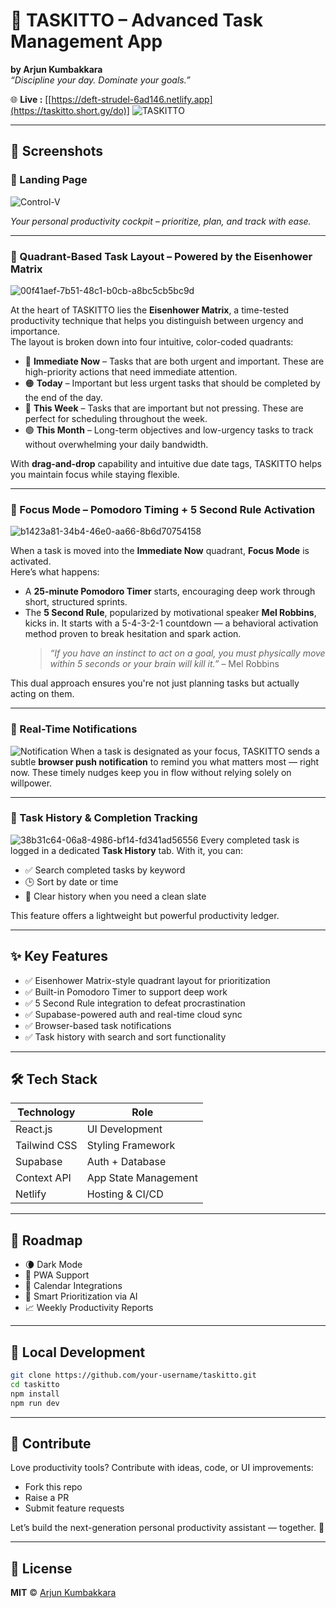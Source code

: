 
# 🧩 TASKITTO – Advanced Task Management App  
**by Arjun Kumbakkara**  
_“Discipline your day. Dominate your goals.”_

🌐 **Live :** [[https://deft-strudel-6ad146.netlify.app](https://taskitto.short.gy/do)]
![TASKITTO](https://github.com/user-attachments/assets/83a5e8c9-f165-426f-b011-5ff37c11bbde)

---

## 📸 Screenshots

### 🏁 Landing Page  
![Control-V](https://github.com/user-attachments/assets/72309cfd-2570-4681-80ac-e980aaae1e9f)



_Your personal productivity cockpit – prioritize, plan, and track with ease._

---

### 🔲 Quadrant-Based Task Layout – Powered by the Eisenhower Matrix  
 ![00f41aef-7b51-48c1-b0cb-a8bc5cb5bc9d](https://github.com/user-attachments/assets/b7faab38-069d-41e3-a40b-16dcd75c95de)

At the heart of TASKITTO lies the **Eisenhower Matrix**, a time-tested productivity technique that helps you distinguish between urgency and importance.  
The layout is broken down into four intuitive, color-coded quadrants:

- 🔴 **Immediate Now** – Tasks that are both urgent and important. These are high-priority actions that need immediate attention.
- 🟠 **Today** – Important but less urgent tasks that should be completed by the end of the day.
- 🔵 **This Week** – Tasks that are important but not pressing. These are perfect for scheduling throughout the week.
- 🟢 **This Month** – Long-term objectives and low-urgency tasks to track without overwhelming your daily bandwidth.

With **drag-and-drop** capability and intuitive due date tags, TASKITTO helps you maintain focus while staying flexible.

---

### 🎯 Focus Mode – Pomodoro Timing + 5 Second Rule Activation  
![b1423a81-34b4-46e0-aa66-8b6d70754158](https://github.com/user-attachments/assets/ec046fd0-c615-4cf8-8633-305812b8dd88)

When a task is moved into the **Immediate Now** quadrant, **Focus Mode** is activated.  
Here’s what happens:

- A **25-minute Pomodoro Timer** starts, encouraging deep work through short, structured sprints.
- The **5 Second Rule**, popularized by motivational speaker **Mel Robbins**, kicks in. It starts with a 5-4-3-2-1 countdown — a behavioral activation method proven to break hesitation and spark action.  
    > _“If you have an instinct to act on a goal, you must physically move within 5 seconds or your brain will kill it.”_ – Mel Robbins

This dual approach ensures you're not just planning tasks but actually acting on them.


---

### 🔔 Real-Time Notifications  
![Notification](https://github.com/user-attachments/assets/7ac5dd22-f4fe-4910-9a8c-8d18bfc45d4a)
When a task is designated as your focus, TASKITTO sends a subtle **browser push notification** to remind you what matters most — right now. These timely nudges keep you in flow without relying solely on willpower.

---


### 📜 Task History & Completion Tracking  
![38b31c64-06a8-4986-bf14-fd341ad56556](https://github.com/user-attachments/assets/1c30e0b5-cebc-4b40-a366-8736db2a1b30)
Every completed task is logged in a dedicated **Task History** tab. With it, you can:

- ✅ Search completed tasks by keyword
- 🕒 Sort by date or time
- 🧹 Clear history when you need a clean slate

This feature offers a lightweight but powerful productivity ledger.

---

## ✨ Key Features

- ✅ Eisenhower Matrix-style quadrant layout for prioritization
- ✅ Built-in Pomodoro Timer to support deep work
- ✅ 5 Second Rule integration to defeat procrastination
- ✅ Supabase-powered auth and real-time cloud sync
- ✅ Browser-based task notifications
- ✅ Task history with search and sort functionality

---

## 🛠 Tech Stack

| Technology     | Role                         |
|----------------|------------------------------|
| React.js       | UI Development               |
| Tailwind CSS   | Styling Framework            |
| Supabase       | Auth + Database              |
| Context API    | App State Management         |
| Netlify        | Hosting & CI/CD              |

---

## 📌 Roadmap

- 🌘 Dark Mode  
- 📱 PWA Support  
- 📅 Calendar Integrations  
- 🧠 Smart Prioritization via AI  
- 📈 Weekly Productivity Reports

---

## 🧪 Local Development

```bash
git clone https://github.com/your-username/taskitto.git
cd taskitto
npm install
npm run dev
```

---

## 🤝 Contribute

Love productivity tools? Contribute with ideas, code, or UI improvements:

- Fork this repo  
- Raise a PR  
- Submit feature requests

Let’s build the next-generation personal productivity assistant — together. 🚀

---

## 📜 License  
**MIT** © [Arjun Kumbakkara](https://github.com/your-github)
